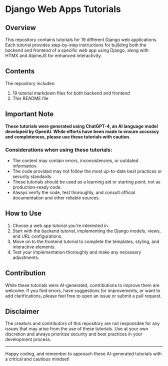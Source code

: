# Django Web Apps Tutorials

## Overview

This repository contains tutorials for 19 different Django web applications. Each tutorial provides step-by-step instructions for building both the backend and frontend of a specific web app using Django, along with HTMX and AlpineJS for enhanced interactivity.

## Contents

The repository includes:

1. 19 tutorial markdown files for both backend and frontend
2. This README file

## Important Note

**These tutorials were generated using ChatGPT-4, an AI language model developed by OpenAI. While efforts have been made to ensure accuracy and completeness, please use these tutorials with caution.**

### Considerations when using these tutorials:

- The content may contain errors, inconsistencies, or outdated information.
- The code provided may not follow the most up-to-date best practices or security standards.
- These tutorials should be used as a learning aid or starting point, not as production-ready code.
- Always verify the code, test thoroughly, and consult official documentation and other reliable sources.

## How to Use

1. Choose a web app tutorial you're interested in.
2. Start with the backend tutorial, implementing the Django models, views, and URL configurations.
3. Move on to the frontend tutorial to complete the templates, styling, and interactive elements.
4. Test your implementation thoroughly and make any necessary adjustments.

## Contribution

While these tutorials were AI-generated, contributions to improve them are welcome. If you find errors, have suggestions for improvements, or want to add clarifications, please feel free to open an issue or submit a pull request.

## Disclaimer

The creators and contributors of this repository are not responsible for any issues that may arise from the use of these tutorials. Use at your own discretion and always prioritize security and best practices in your development process.

---

Happy coding, and remember to approach these AI-generated tutorials with a critical and cautious mindset!
